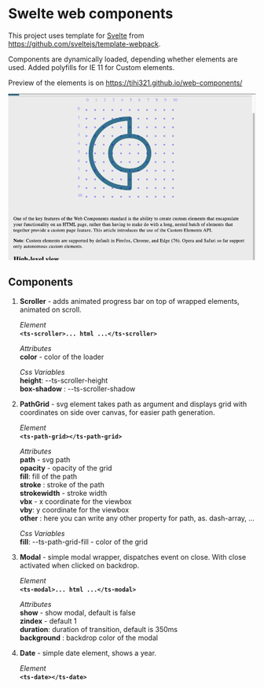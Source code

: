 
# Swelte web components

This project uses template for [Svelte](https://svelte.dev) from https://github.com/sveltejs/template-webpack.

Components are dynamically loaded, depending whether elements are used. Added polyfills for IE 11 for Custom elements.

Preview of the elements is on https://tihi321.github.io/web-components/

![Preview image of web components](docs/assets/preview.png?raw=true "Swelte components")

## Components

1.  **Scroller** - adds animated progress bar on top of wrapped elements, animated on scroll. 

	*Element*<br/>
  **`<ts-scroller>... html ...</ts-scroller>`**

	*Attributes*<br/>
	**color** - color of the loader
	
	*Css Variables*<br/>
	**height**:  --ts-scroller-height<br/>
	**box-shadow** : --ts-scroller-shadow<br/>
	
2.  **PathGrid** - svg element takes path as argument and displays grid with coordinates on side over canvas, for easier path generation.

	*Element*<br/>
  **`<ts-path-grid></ts-path-grid>`**

	*Attributes*<br/>
	**path** - svg path <br/>
	**opacity** - opacity of the grid<br/>
	**fill**:  fill of the path<br/>
	**stroke** : stroke of the path<br/>
	**strokewidth** - stroke width<br/>
	**vbx** - x coordinate for the viewbox<br/>
	**vby**:  y coordinate for the viewbox<br/>
	**other** : here you can write any other property for path, as. dash-array, ...
	
	*Css Variables*<br/>
	**fill**:  --ts-path-grid-fill - color of the grid<br/>
	
3.  **Modal** - simple modal wrapper, dispatches event on close. With close activated when clicked on backdrop.

	*Element*<br/>
  **`<ts-modal>... html ...</ts-modal>`**

	*Attributes* <br/>
	**show** - show modal, default is false<br/>
	**zindex** - default 1<br/>
	**duration**:  duration of transition, default is 350ms<br/>
	**background** : backdrop color of the modal<br/>
	
4.  **Date** - simple date element, shows a year.

	*Element*<br/>
  **`<ts-date></ts-date>`**
